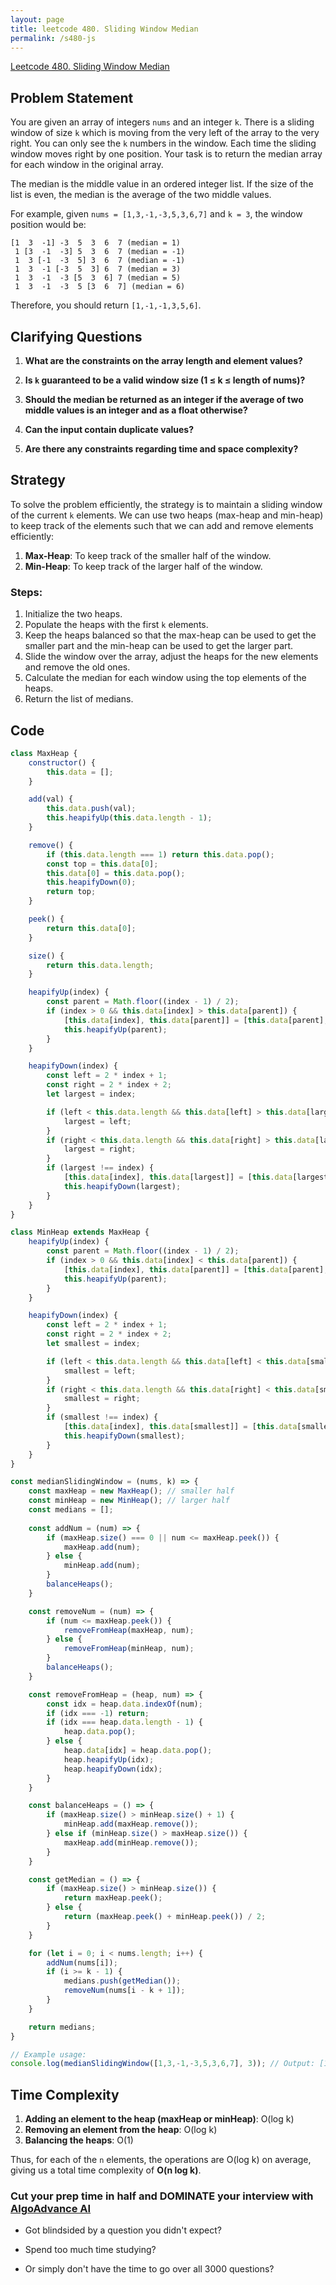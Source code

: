 ```yaml
---
layout: page
title: leetcode 480. Sliding Window Median
permalink: /s480-js
---
```

[Leetcode 480. Sliding Window Median](https://algoadvance.github.io/algoadvance/l480)
## Problem Statement
You are given an array of integers `nums` and an integer `k`. There is a sliding window of size `k` which is moving from the very left of the array to the very right. You can only see the `k` numbers in the window. Each time the sliding window moves right by one position. Your task is to return the median array for each window in the original array.

The median is the middle value in an ordered integer list. If the size of the list is even, the median is the average of the two middle values.

For example, given `nums = [1,3,-1,-3,5,3,6,7]` and `k = 3`, the window position would be:
```
[1  3  -1] -3  5  3  6  7 (median = 1)
 1 [3  -1  -3] 5  3  6  7 (median = -1)
 1  3 [-1  -3  5] 3  6  7 (median = -1)
 1  3  -1 [-3  5  3] 6  7 (median = 3)
 1  3  -1  -3 [5  3  6] 7 (median = 5)
 1  3  -1  -3  5 [3  6  7] (median = 6)
```
Therefore, you should return `[1,-1,-1,3,5,6]`.

## Clarifying Questions
1. **What are the constraints on the array length and element values?**

2. **Is `k` guaranteed to be a valid window size (1 ≤ k ≤ length of nums)?**

3. **Should the median be returned as an integer if the average of two middle values is an integer and as a float otherwise?**

4. **Can the input contain duplicate values?**

5. **Are there any constraints regarding time and space complexity?**

## Strategy
To solve the problem efficiently, the strategy is to maintain a sliding window of the current `k` elements. We can use two heaps (max-heap and min-heap) to keep track of the elements such that we can add and remove elements efficiently:

1. **Max-Heap**: To keep track of the smaller half of the window.
2. **Min-Heap**: To keep track of the larger half of the window.

### Steps:
1. Initialize the two heaps.
2. Populate the heaps with the first `k` elements.
3. Keep the heaps balanced so that the max-heap can be used to get the smaller part and the min-heap can be used to get the larger part.
4. Slide the window over the array, adjust the heaps for the new elements and remove the old ones.
5. Calculate the median for each window using the top elements of the heaps.
6. Return the list of medians.

## Code
```javascript
class MaxHeap {
    constructor() {
        this.data = [];
    }

    add(val) {
        this.data.push(val);
        this.heapifyUp(this.data.length - 1);
    }

    remove() {
        if (this.data.length === 1) return this.data.pop();
        const top = this.data[0];
        this.data[0] = this.data.pop();
        this.heapifyDown(0);
        return top;
    }

    peek() {
        return this.data[0];
    }

    size() {
        return this.data.length;
    }

    heapifyUp(index) {
        const parent = Math.floor((index - 1) / 2);
        if (index > 0 && this.data[index] > this.data[parent]) {
            [this.data[index], this.data[parent]] = [this.data[parent], this.data[index]];
            this.heapifyUp(parent);
        }
    }

    heapifyDown(index) {
        const left = 2 * index + 1;
        const right = 2 * index + 2;
        let largest = index;

        if (left < this.data.length && this.data[left] > this.data[largest]) {
            largest = left;
        }
        if (right < this.data.length && this.data[right] > this.data[largest]) {
            largest = right;
        }
        if (largest !== index) {
            [this.data[index], this.data[largest]] = [this.data[largest], this.data[index]];
            this.heapifyDown(largest);
        }
    }
}

class MinHeap extends MaxHeap {
    heapifyUp(index) {
        const parent = Math.floor((index - 1) / 2);
        if (index > 0 && this.data[index] < this.data[parent]) {
            [this.data[index], this.data[parent]] = [this.data[parent], this.data[index]];
            this.heapifyUp(parent);
        }
    }

    heapifyDown(index) {
        const left = 2 * index + 1;
        const right = 2 * index + 2;
        let smallest = index;

        if (left < this.data.length && this.data[left] < this.data[smallest]) {
            smallest = left;
        }
        if (right < this.data.length && this.data[right] < this.data[smallest]) {
            smallest = right;
        }
        if (smallest !== index) {
            [this.data[index], this.data[smallest]] = [this.data[smallest], this.data[index]];
            this.heapifyDown(smallest);
        }
    }
}

const medianSlidingWindow = (nums, k) => {
    const maxHeap = new MaxHeap(); // smaller half
    const minHeap = new MinHeap(); // larger half
    const medians = [];
    
    const addNum = (num) => {
        if (maxHeap.size() === 0 || num <= maxHeap.peek()) {
            maxHeap.add(num);
        } else {
            minHeap.add(num);
        }
        balanceHeaps();
    }

    const removeNum = (num) => {
        if (num <= maxHeap.peek()) {
            removeFromHeap(maxHeap, num);
        } else {
            removeFromHeap(minHeap, num);
        }
        balanceHeaps();
    }

    const removeFromHeap = (heap, num) => {
        const idx = heap.data.indexOf(num);
        if (idx === -1) return;
        if (idx === heap.data.length - 1) {
            heap.data.pop();
        } else {
            heap.data[idx] = heap.data.pop();
            heap.heapifyUp(idx);
            heap.heapifyDown(idx);
        }
    }

    const balanceHeaps = () => {
        if (maxHeap.size() > minHeap.size() + 1) {
            minHeap.add(maxHeap.remove());
        } else if (minHeap.size() > maxHeap.size()) {
            maxHeap.add(minHeap.remove());
        }
    }

    const getMedian = () => {
        if (maxHeap.size() > minHeap.size()) {
            return maxHeap.peek();
        } else {
            return (maxHeap.peek() + minHeap.peek()) / 2;
        }
    }

    for (let i = 0; i < nums.length; i++) {
        addNum(nums[i]);
        if (i >= k - 1) {
            medians.push(getMedian());
            removeNum(nums[i - k + 1]);
        }
    }

    return medians;
}

// Example usage:
console.log(medianSlidingWindow([1,3,-1,-3,5,3,6,7], 3)); // Output: [1,-1,-1,3,5,6]
```

## Time Complexity
1. **Adding an element to the heap (maxHeap or minHeap)**: O(log k)
2. **Removing an element from the heap**: O(log k)
3. **Balancing the heaps**: O(1)

Thus, for each of the `n` elements, the operations are O(log k) on average, giving us a total time complexity of **O(n log k)**.


### Cut your prep time in half and DOMINATE your interview with [AlgoAdvance AI](https://algoAdvance.com)

- Got blindsided by a question you didn't expect?

- Spend too much time studying?

- Or simply don't have the time to go over all 3000 questions?


